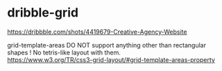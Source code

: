 # dribble-grid

https://dribbble.com/shots/4419679-Creative-Agency-Website


grid-template-areas DO NOT support anything other than rectangular shapes ! 
No tetris-like layout with them.  
https://www.w3.org/TR/css3-grid-layout/#grid-template-areas-property

